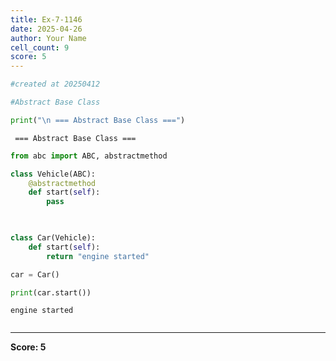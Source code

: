 ```yaml
---
title: Ex-7-1146
date: 2025-04-26
author: Your Name
cell_count: 9
score: 5
---
```


```python
#created at 20250412
```


```python
#Abstract Base Class
```


```python
print("\n === Abstract Base Class ===")
```

    
     === Abstract Base Class ===



```python
from abc import ABC, abstractmethod
```


```python
class Vehicle(ABC):
    @abstractmethod
    def start(self):
        pass

    
```


```python
class Car(Vehicle):
    def start(self):
        return "engine started"
```


```python
car = Car()
```


```python
print(car.start())
```

    engine started



```python

```


---
**Score: 5**